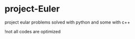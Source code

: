 # project-Euler

project eular problems solved with python
and some with c++

!not all codes are optimized
